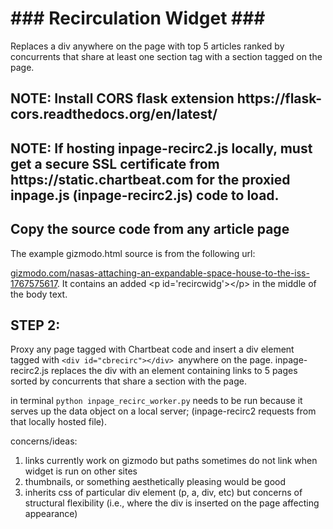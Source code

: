 <h1>### Recirculation Widget ###</h1>

Replaces a div anywhere on the page with top 5 articles ranked by concurrents that share at least one section tag with a section tagged on the page.

<h2>NOTE: Install CORS flask extension https://flask-cors.readthedocs.org/en/latest/</h2>

<h2>NOTE: If hosting inpage-recirc2.js locally, must get a secure SSL certificate from https://static.chartbeat.com for the proxied inpage.js (inpage-recirc2.js) code to load.</h2>

<h2>Copy the source code from any article page</h2> 
<p>The example gizmodo.html source is from the following url:</p> <a href="http://gizmodo.com/nasas-attaching-an-expandable-space-house-to-the-iss-1767575617">gizmodo.com/nasas-attaching-an-expandable-space-house-to-the-iss-1767575617</a>. It contains an added &lt;p id='recircwidg'&gt;&lt;/p&gt; in the middle of the body text.


<h2>STEP 2:</h2> Proxy any page tagged with Chartbeat code and insert a div element tagged with <code>&lt;div id=&quot;cbrecirc&quot;&gt;&lt;/div&gt; </code>anywhere on the page. inpage-recirc2.js replaces the div with an element containing links to 5 pages sorted by concurrents that share a section with the page. 

in terminal <code>python inpage_recirc_worker.py</code> needs to be run  because it serves up the data object on a local server; (inpage-recirc2 requests from that locally hosted file).

concerns/ideas: 
1) links currently work on gizmodo but paths sometimes do not link when widget is run on other sites
2) thumbnails, or something aesthetically pleasing would be good
3) inherits css of particular div element (p, a, div, etc) but concerns of structural flexibility (i.e., where the div is inserted on the page affecting appearance) 




